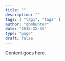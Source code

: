 ```yaml
---
title: ""
description: ""
tags: [ "tag1", "tag2" ]
author: "gbmhunter"
date: "2018-XX-XX" 
type: "page"
draft: false
---
```


Content goes here.